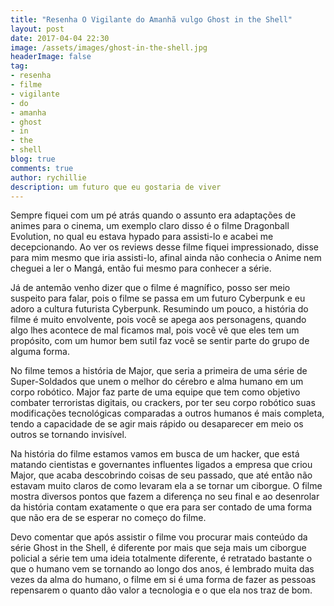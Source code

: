 ```yaml
---
title: "Resenha O Vigilante do Amanhã vulgo Ghost in the Shell"
layout: post
date: 2017-04-04 22:30
image: /assets/images/ghost-in-the-shell.jpg
headerImage: false
tag:
- resenha
- filme
- vigilante
- do
- amanha
- ghost
- in
- the
- shell
blog: true
comments: true
author: rychillie
description: um futuro que eu gostaria de viver
---
```

<script async src="//pagead2.googlesyndication.com/pagead/js/adsbygoogle.js"></script>
<!-- Final_texto_okgnow -->
<ins class="adsbygoogle"
     style="display:block"
     data-ad-client="ca-pub-7837358846130941"
     data-ad-slot="9265933715"
     data-ad-format="auto"></ins>
<script>
(adsbygoogle = window.adsbygoogle || []).push({});
</script>

Sempre fiquei com um pé atrás quando o assunto era adaptações de animes para o cinema, um exemplo claro disso é o filme Dragonball Evolution, no qual eu estava hypado para assisti-lo e acabei me decepcionando. Ao ver os reviews desse filme fiquei impressionado, disse para mim mesmo que iria assisti-lo, afinal ainda não conhecia o Anime nem cheguei a ler o Mangá, então fui mesmo para conhecer a série.

Já de antemão venho dizer que o filme é magnífico, posso ser meio suspeito para falar, pois o filme se passa em um futuro Cyberpunk e eu adoro a cultura futurista Cyberpunk. Resumindo um pouco, a história do filme é muito envolvente, pois você se apega aos personagens, quando algo lhes acontece de mal ficamos mal, pois você vê que eles tem um propósito, com um humor bem sutil faz você se sentir parte do grupo de alguma forma.

No filme temos a história de Major, que seria a primeira de uma série de Super-Soldados que unem o melhor do cérebro e alma humano em um corpo robótico. Major faz parte de uma equipe que tem como objetivo combater terroristas digitais, ou crackers, por ter seu corpo robótico suas modificações tecnológicas comparadas a outros humanos é mais completa, tendo a capacidade de se agir mais rápido ou desaparecer em meio os outros se tornando invisível.

Na história do filme estamos vamos em busca de um hacker, que está matando cientistas e governantes influentes ligados a empresa que criou Major, que acaba descobrindo coisas de seu passado, que até então não estavam muito claros de como levaram ela a se tornar um ciborgue. O filme mostra diversos pontos que fazem a diferença no seu final e ao desenrolar da história contam exatamente o que era para ser contado de uma forma que não era de se esperar no começo do filme.

Devo comentar que após assistir o filme vou procurar mais conteúdo da série Ghost in the Shell, é diferente por mais que seja mais um ciborgue policial a série tem uma ideia totalmente diferente, é retratado bastante o que o humano vem se tornando ao longo dos anos, é lembrado muita das vezes da alma do humano, o filme em si é uma forma de fazer as pessoas repensarem o quanto dão valor a tecnologia e o que ela nos traz de bom.
